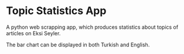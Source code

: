 # Topic Statistics App

A python web scrapping app, which produces statistics about topics of articles on Eksi Seyler.

The bar chart can be displayed in both Turkish and English.
